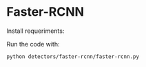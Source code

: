 # Faster-RCNN

Install requeriments:

Run the code with:
```
python detectors/faster-rcnn/faster-rcnn.py
```